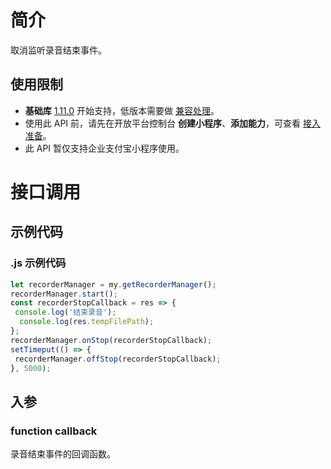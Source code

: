 
# 简介
取消监听录音结束事件。

## 使用限制

- **基础库** [1.11.0](https://opendocs.alipay.com/mini/framework/lib) 开始支持，低版本需要做 [兼容处理](https://docs.alipay.com/mini/framework/compatibility)。
- 使用此 API 前，请先在开放平台控制台 **创建小程序**、**添加能力**，可查看 [接入准备](https://opendocs.alipay.com/mini/02pj5u)。
- 此 API 暂仅支持企业支付宝小程序使用。

# 接口调用

## 示例代码

### .js 示例代码
```javascript
let recorderManager = my.getRecorderManager();
recorderManager.start();
const recorderStopCallback = res => {
 console.log('结束录音');
  console.log(res.tempFilePath);
};
recorderManager.onStop(recorderStopCallback);
setTimeput(() => {
 recorderManager.offStop(recorderStopCallback);
}, 5000);
```

## 入参

### function callback
录音结束事件的回调函数。
